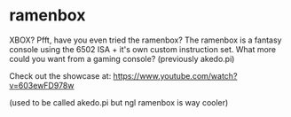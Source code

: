 # ramenbox
XBOX? Pfft, have you even tried the ramenbox? The ramenbox is a fantasy console using the 6502 ISA + it's own custom instruction set. What more could you want from a gaming console? (previously akedo.pi)


Check out the showcase at: https://www.youtube.com/watch?v=603ewFD978w

(used to be called akedo.pi but ngl ramenbox is way cooler)
